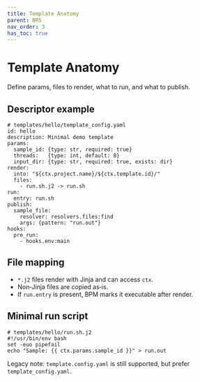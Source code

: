 ```yaml
---
title: Template Anatomy
parent: BRS
nav_order: 3
has_toc: true
---
```


# Template Anatomy

Define params, files to render, what to run, and what to publish.

## Descriptor example
```
# templates/hello/template_config.yaml
id: hello
description: Minimal demo template
params:
  sample_id: {type: str, required: true}
  threads:   {type: int, default: 8}
  input_dir: {type: str, required: true, exists: dir}
render:
  into: "${ctx.project.name}/${ctx.template.id}/"
  files:
    - run.sh.j2 -> run.sh
run:
  entry: run.sh
publish:
  sample_file:
    resolver: resolvers.files:find
    args: {pattern: "run.out"}
hooks:
  pre_run:
    - hooks.env:main
```

## File mapping
- `*.j2` files render with Jinja and can access `ctx`.
- Non‑Jinja files are copied as‑is.
- If `run.entry` is present, BPM marks it executable after render.

## Minimal run script
```
# templates/hello/run.sh.j2
#!/usr/bin/env bash
set -euo pipefail
echo "Sample: {{ ctx.params.sample_id }}" > run.out
```

Legacy note: `template.config.yaml` is still supported, but prefer `template_config.yaml`.

